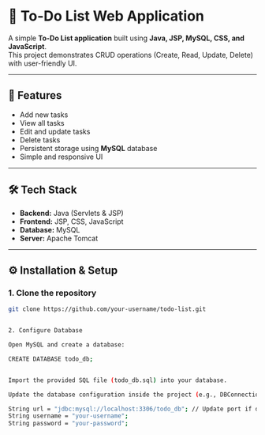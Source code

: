 # 📝 To-Do List Web Application

A simple **To-Do List application** built using **Java, JSP, MySQL, CSS, and JavaScript**.  
This project demonstrates CRUD operations (Create, Read, Update, Delete) with user-friendly UI.

---

## 🚀 Features
- Add new tasks  
- View all tasks  
- Edit and update tasks  
- Delete tasks  
- Persistent storage using **MySQL** database  
- Simple and responsive UI  

---

## 🛠️ Tech Stack
- **Backend:** Java (Servlets & JSP)  
- **Frontend:** JSP, CSS, JavaScript  
- **Database:** MySQL  
- **Server:** Apache Tomcat  

---

## ⚙️ Installation & Setup

### 1. Clone the repository
```bash
git clone https://github.com/your-username/todo-list.git


2. Configure Database

Open MySQL and create a database:

CREATE DATABASE todo_db;


Import the provided SQL file (todo_db.sql) into your database.

Update the database configuration inside the project (e.g., DBConnection.java or config file):

String url = "jdbc:mysql://localhost:3306/todo_db"; // Update port if different
String username = "your-username";
String password = "your-password";
